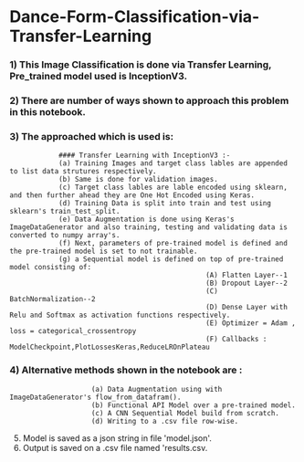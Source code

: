 # Dance-Form-Classification-via-Transfer-Learning
### 1) This Image Classification is done via Transfer Learning, Pre_trained model used is InceptionV3.
### 2) There are number of ways shown to approach this problem in this notebook.
### 3) The approached which is used is:
				#### Transfer Learning with InceptionV3 :-
				(a) Training Images and target class lables are appended to list data strutures respectively.
				(b) Same is done for validation images.
				(c) Target class lables are lable encoded using sklearn, and then further ahead they are One Hot Encoded using Keras.
				(d) Training Data is split into train and test using sklearn's train_test_split.
				(e) Data Augmentation is done using Keras's ImageDataGenerator and also training, testing and validating data is converted to numpy array's.
				(f) Next, parameters of pre-trained model is defined and the pre-trained model is set to not trainable.
				(g) a Sequential model is defined on top of pre-trained model consisting of:
													(A) Flatten Layer--1
													(B) Dropout Layer--2													
 													(C) BatchNormalization--2
													(D) Dense Layer with Relu and Softmax as activation functions respectively.
													(E) Optimizer = Adam , loss = categorical_crossentropy 
													(F) Callbacks : ModelCheckpoint,PlotLossesKeras,ReduceLROnPlateau
### 4) Alternative methods shown in the notebook are :
						(a) Data Augmentation using with ImageDataGenerator's flow_from_datafram(). 	
						(b) Functional API Model over a pre-trained model.
						(c) A CNN Sequential Model build from scratch.
						(d) Writing to a .csv file row-wise.

5) Model is saved as a json string in file 'model.json'.
6) Output is saved on a .csv file named 'results.csv.
														
					

